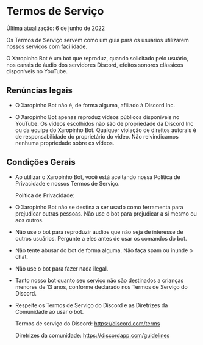 # Termos de Serviço

Última atualização: 6 de junho de 2022

Os Termos de Serviço servem como um guia para os usuários utilizarem nossos serviços com facilidade.

O Xaropinho Bot é um bot que reproduz, quando solicitado pelo usuário, nos canais de áudio dos servidores Discord, efeitos sonoros clássicos disponíveis no YouTube.

## Renúncias legais

* O Xaropinho Bot não é, de forma alguma, afiliado à Discord Inc.

* O Xaropinho Bot apenas reproduz vídeos públicos disponíveis no YouTube. Os vídeos escolhidos não são de propriedade da Discord Inc ou da equipe do Xaropinho Bot. Qualquer violação de direitos autorais é de responsabilidade do proprietário do vídeo. Não reivindicamos nenhuma propriedade sobre os vídeos.

## Condições Gerais

* Ao utilizar o Xaropinho Bot, você está aceitando nossa Política de Privacidade e nossos Termos de Serviço.

	Política de Privacidade:

* O Xaropinho Bot não se destina a ser usado como ferramenta para prejudicar outras pessoas. Não use o bot para prejudicar a si mesmo ou aos outros.

* Não use o bot para reproduzir áudios que não seja de interesse de outros usuários. Pergunte a eles antes de usar os comandos do bot.

* Não tente abusar do bot de forma alguma. Não faça spam ou inunde o chat.

* Não use o bot para fazer nada ilegal.

* Tanto nosso bot quanto seu serviço não são destinados a crianças menores de 13 anos, conforme declarado nos Termos de Serviço do Discord.

* Respeite os Termos de Serviço do Discord e as Diretrizes da Comunidade ao usar o bot.

	Termos de serviço do Discord: https://discord.com/terms

	Diretrizes da comunidade: https://discordapp.com/guidelines
